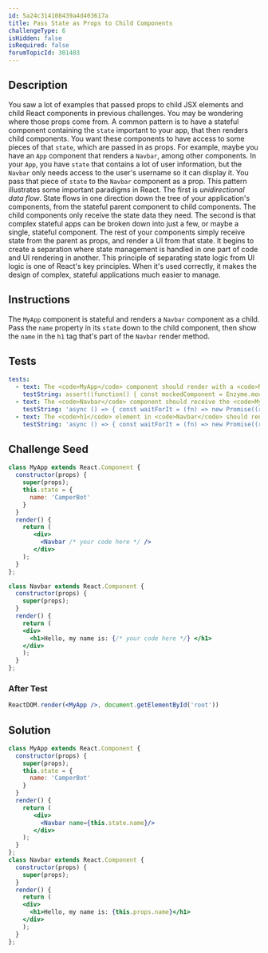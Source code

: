 ```yaml
---
id: 5a24c314108439a4d403617a
title: Pass State as Props to Child Components
challengeType: 6
isHidden: false
isRequired: false
forumTopicId: 301403
---
```


## Description
<section id='description'>
You saw a lot of examples that passed props to child JSX elements and child React components in previous challenges. You may be wondering where those props come from. A common pattern is to have a stateful component containing the <code>state</code> important to your app, that then renders child components. You want these components to have access to some pieces of that <code>state</code>, which are passed in as props.
For example, maybe you have an <code>App</code> component that renders a <code>Navbar</code>, among other components. In your <code>App</code>, you have <code>state</code> that contains a lot of user information, but the <code>Navbar</code> only needs access to the user's username so it can display it. You pass that piece of <code>state</code> to the <code>Navbar</code> component as a prop.
This pattern illustrates some important paradigms in React. The first is <em>unidirectional data flow</em>. State flows in one direction down the tree of your application's components, from the stateful parent component to child components. The child components only receive the state data they need. The second is that complex stateful apps can be broken down into just a few, or maybe a single, stateful component. The rest of your components simply receive state from the parent as props, and render a UI from that state. It begins to create a separation where state management is handled in one part of code and UI rendering in another. This principle of separating state logic from UI logic is one of React's key principles. When it's used correctly, it makes the design of complex, stateful applications much easier to manage.
</section>

## Instructions
<section id='instructions'>
The <code>MyApp</code> component is stateful and renders a <code>Navbar</code> component as a child. Pass the <code>name</code> property in its <code>state</code> down to the child component, then show the <code>name</code> in the <code>h1</code> tag that's part of the <code>Navbar</code> render method.
</section>

## Tests
<section id='tests'>

```yml
tests:
  - text: The <code>MyApp</code> component should render with a <code>Navbar</code> component inside.
    testString: assert((function() { const mockedComponent = Enzyme.mount(React.createElement(MyApp)); return mockedComponent.find('MyApp').length === 1 && mockedComponent.find('Navbar').length === 1; })());
  - text: The <code>Navbar</code> component should receive the <code>MyApp</code> state property <code>name</code> as props.
    testString: 'async () => { const waitForIt = (fn) => new Promise((resolve, reject) => setTimeout(() => resolve(fn()), 250)); const mockedComponent = Enzyme.mount(React.createElement(MyApp)); const setState = () => { mockedComponent.setState({name: ''TestName''}); return waitForIt(() => mockedComponent.find(''Navbar'').props() )}; const navProps = await setState(); assert(navProps.name === ''TestName''); }; '
  - text: The <code>h1</code> element in <code>Navbar</code> should render the <code>name</code> prop.
    testString: 'async () => { const waitForIt = (fn) => new Promise((resolve, reject) => setTimeout(() => resolve(fn()), 250)); const mockedComponent = Enzyme.mount(React.createElement(MyApp)); const navH1Before = mockedComponent.find(''Navbar'').find(''h1'').text(); const setState = () => { mockedComponent.setState({name: ''TestName''}); return waitForIt(() => mockedComponent.find(''Navbar'').find(''h1'').text() )}; const navH1After = await setState(); assert(new RegExp(''TestName'').test(navH1After) && navH1After !== navH1Before); }; '

```

</section>

## Challenge Seed
<section id='challengeSeed'>

<div id='jsx-seed'>

```jsx
class MyApp extends React.Component {
  constructor(props) {
    super(props);
    this.state = {
      name: 'CamperBot'
    }
  }
  render() {
    return (
       <div>
         <Navbar /* your code here */ />
       </div>
    );
  }
};

class Navbar extends React.Component {
  constructor(props) {
    super(props);
  }
  render() {
    return (
    <div>
      <h1>Hello, my name is: {/* your code here */} </h1>
    </div>
    );
  }
};
```

</div>


### After Test
<div id='jsx-teardown'>

```jsx
ReactDOM.render(<MyApp />, document.getElementById('root'))
```

</div>

</section>

## Solution
<section id='solution'>


```jsx
class MyApp extends React.Component {
  constructor(props) {
    super(props);
    this.state = {
      name: 'CamperBot'
    }
  }
  render() {
    return (
       <div>
         <Navbar name={this.state.name}/>
       </div>
    );
  }
};
class Navbar extends React.Component {
  constructor(props) {
    super(props);
  }
  render() {
    return (
    <div>
      <h1>Hello, my name is: {this.props.name}</h1>
    </div>
    );
  }
};
```

</section>
